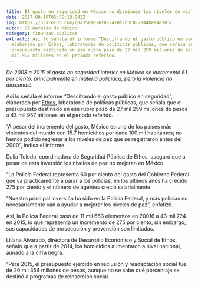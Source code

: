 ```yaml
---
title: El gasto en seguridad en México no disminuye los niveles de violencia
date: 2017-08-10T05:55:10.043Z
img: https://ucarecdn.com/c0a35010-6f05-410f-b3c8-78448e84e783/
autor: El Heraldo de México
category: finanzas-publicas
extracto: Así lo señala el informe “Descifrando el gasto público en seguridad”,
  elaborado por Ethos, laboratorio de políticas públicas, que señala que el
  presupuesto destinado en ese rubro pasó de 27 mil 259 millones de pesos a 43
  mil 957 millones en el periodo referido.
---
```

*De 2008 a 2015 el gasto en seguridad interior en México se incrementó 61 por ciento, principalmente en materia policiaca, pero la violencia no descendió.*

Así lo señala el informe “Descifrando el gasto público en seguridad”, elaborado por [Ethos](https://www.ethos.org.mx/), laboratorio de políticas públicas, que señala que el presupuesto destinado en ese rubro pasó de 27 mil 259 millones de pesos a 43 mil 957 millones en el periodo referido.

“A pesar del incremento del gasto, México es uno de los países más violentos del mundo con 15.7 homicidios por cada 100 mil habitantes; no hemos podido regresar a los niveles de paz que se registraron antes del 2000”, indica el informe.

Dalia Toledo, coordinadora de Seguridad Pública de Ethos, aseguró que a pesar de esta inversión los niveles de paz no mejoran en México.

“La Policía Federal representa 60 por ciento del gasto del Gobierno Federal que va prácticamente a parar a los policías, en los últimos años ha crecido 275 por ciento y el número de agentes creció salarialmente.

“Nuestra principal inversión ha sido en la Policía Federal, y más policías no necesariamente van a ayudar a mejorar los niveles de paz”, enfatizó.

Así, la Policía Federal pasó de 11 mil 663 elementos en 20016 a 43 mil 724 en 2015, lo que representa un incremento de 275 por ciento, sin embargo, sus capacidades de persecución y prevención son limitadas.

Liliana Alvarado, directora de Desarrollo Económico y Social de Ethos, señaló que a partir de 2014, los homicidios aumentaron a nivel nacional, aunado a la cifra negra.

“Para 2015, el presupuesto ejercido en reclusión y readaptación social fue de 20 mil 354 millones de pesos, aunque no se sabe qué porcentaje se destinó a programas de reinserción social.